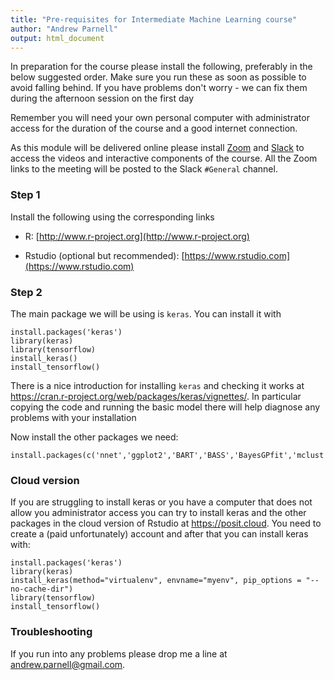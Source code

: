 ```yaml
---
title: "Pre-requisites for Intermediate Machine Learning course"
author: "Andrew Parnell"
output: html_document
---
```


In preparation for the course please install the following, preferably in the below suggested order. Make sure you run these as soon as possible to avoid falling behind. If you have problems don't worry - we can fix them during the afternoon session on the first day

Remember you will need your own personal computer with administrator access for the duration of the course and a good internet connection.

As this module will be delivered online please install [Zoom](https://www.zoom.us) and [Slack](https://slack.com) to access the videos and interactive components of the course. All the Zoom links to the meeting will be posted to the Slack `#General` channel.

### Step 1

Install the following using the corresponding links

-	R: [http://www.r-project.org](http://www.r-project.org)

-	Rstudio (optional but recommended): [https://www.rstudio.com](https://www.rstudio.com)


### Step 2

The main package we will be using is `keras`. You can install it with

```{r,eval=FALSE}
install.packages('keras')
library(keras)
library(tensorflow)
install_keras()
install_tensorflow()
```

There is a nice introduction for installing `keras` and checking it works at https://cran.r-project.org/web/packages/keras/vignettes/. In particular copying the code and running the basic model there will help diagnose any problems with your installation

Now install the other packages we need:

```{r,eval=FALSE}
install.packages(c('nnet','ggplot2','BART','BASS','BayesGPfit','mclust','kernlab','pdfCluster','umap','fpc','tfdatasets','text2vec'))
```

### Cloud version

If you are struggling to install keras or you have a computer that does not allow you administrator access you can try to install keras and the other packages in the cloud version of Rstudio at https://posit.cloud. You need to create a (paid unfortunately) account and after that you can install keras with:

```{r,eval=FALSE}
install.packages('keras')
library(keras)
install_keras(method="virtualenv", envname="myenv", pip_options = "--no-cache-dir")
library(tensorflow)
install_tensorflow()
```

### Troubleshooting

If you run into any problems please drop me a line at <andrew.parnell@gmail.com>.

